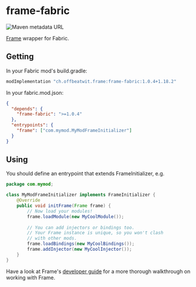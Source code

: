 # frame-fabric

![Maven metadata URL](https://img.shields.io/maven-metadata/v?metadataUrl=https%3A%2F%2Fmaven.offbeatwit.ch%2Frepository%2Freleases%2Fch%2Foffbeatwit%2Fframe%2Fframe-fabric%2Fmaven-metadata.xml)

[Frame](https://github.com/hedgehog1029/Frame) wrapper for Fabric.

## Getting

In your Fabric mod's build.gradle:

```groovy
modImplementation "ch.offbeatwit.frame:frame-fabric:1.0.4+1.18.2"
```

In your fabric.mod.json:

```json
{
  "depends": {
    "frame-fabric": ">=1.0.4"
  },
  "entrypoints": {
    "frame": ["com.mymod.MyModFrameInitializer"]
  }
}
```

## Using

You should define an entrypoint that extends FrameInitializer, e.g.

```java
package com.mymod;

class MyModFrameInitializer implements FrameInitializer {
    @Override
    public void initFrame(Frame frame) {
        // Now load your modules!
        frame.loadModule(new MyCoolModule());
		
        // You can add injectors or bindings too.
        // Your Frame instance is unique, so you won't clash
        // with other mods.
        frame.loadBindings(new MyCoolBindings());
        frame.addInjector(new MyCoolInjector());
    }
}
```

Have a look at Frame's [developer guide](https://github.com/hedgehog1029/Frame#developer-guide)
for a more thorough walkthrough on working with Frame.
